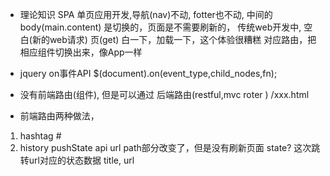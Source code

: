 - 理论知识
 SPA  单页应用开发,导航(nav)不动,
 fotter也不动,  中间的body(main.content) 是切换的，页面是不需要刷新的，
 传统web开发中, 空白(新的web请求) 页(get)
 白一下，加载一下，这个体验很糟糕
 对应路由，把相应组件切换出来，像App一样

- jquery  on事件API
$(document).on(event_type,child_nodes,fn);

- 没有前端路由(组件), 但是可以通过 后端路由(restful,mvc roter )  /xxx.html

- 前端路由两种做法，
1. hashtag #
2. history pushState api url path部分改变了，但是没有刷新页面
state? 这次跳转url对应的状态数据
title,
url

